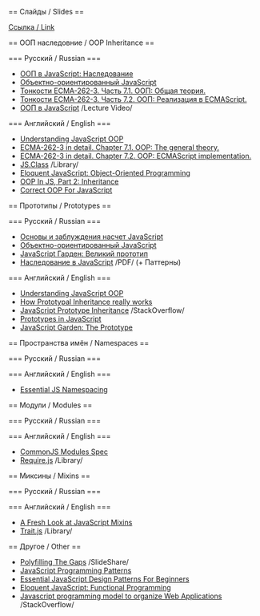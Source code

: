 == Слайды / Slides ==

[Ссылка / Link](https://github.com/shamansir/js-lecture-wsd)


== ООП наследовние / OOP Inheritance ==

=== Русский / Russian ===

* [ООП в JavaScript: Наследование](http://javascript.ru/tutorial/object/inheritance)
* [Объектно-ориентированный JavaScript](http://designformasters.info/posts/objectifying-javascript/)
* [Тонкости ECMA-262-3. Часть 7.1. ООП: Общая теория.](http://dmitrysoshnikov.com/ecmascript/ru-chapter-7-1-oop-general-theory/)
* [Тонкости ECMA-262-3. Часть 7.2. ООП: Реализация в ECMAScript.](http://dmitrysoshnikov.com/ecmascript/ru-chapter-7-2-oop-ecmascript-implementation/)
* [ООП в JavaScript](http://www.youtube.com/watch?v=6Na1sPunkX8) /Lecture Video/

=== Английский / English ===

* [Understanding JavaScript OOP](http://killdream.github.com/blog/2011/10/understanding-javascript-oop/)
* [ECMA-262-3 in detail. Chapter 7.1. OOP: The general theory.](http://dmitrysoshnikov.com/ecmascript/chapter-7-1-oop-general-theory/)
* [ECMA-262-3 in detail. Chapter 7.2. OOP: ECMAScript implementation.](http://dmitrysoshnikov.com/ecmascript/chapter-7-2-oop-ecmascript-implementation/)
* [JS.Class](http://jsclass.jcoglan.com/) /Library/
* [Eloquent JavaScript: Object-Oriented Programming](http://eloquentjavascript.net/chapter8.html)
* [OOP In JS, Part 2: Inheritance](http://phrogz.net/js/classes/OOPinJS2.html)
* [Correct OOP For JavaScript](http://www.coolpage.com/developer/javascript/Correct%20OOP%20for%20Javascript.html)


== Прототипы / Prototypes ==

=== Русский / Russian ===

* [Основы и заблуждения насчет JavaScript](http://habrahabr.ru/blogs/javascript/120193/)
* [Объектно-ориентированный JavaScript](http://designformasters.info/posts/objectifying-javascript/)
* [JavaScript Гарден: Великий прототип](http://shamansir.github.com/JavaScript-Garden/#object.prototype)
* [Наследование в JavaScript](http://hackday.ru/assets/files/JS_inheritance.pdf) /PDF/ (+ Паттерны)

=== Английский / English ===

* [Understanding JavaScript OOP](http://killdream.github.com/blog/2011/10/understanding-javascript-oop/)
* [How Prototypal Inheritance really works](http://blog.vjeux.com/2011/javascript/how-prototypal-inheritance-really-works.html)
* [JavaScript Prototype Inheritance](http://stackoverflow.com/questions/892595/javascript-prototype-inheritance) /StackOverflow/
* [Prototypes in JavaScript](http://www.spheredev.org/wiki/Prototypes_in_JavaScript)
* [JavaScript Garden: The Prototype](http://bonsaiden.github.com/JavaScript-Garden/#object.prototype)


== Пространства имён / Namespaces ==

=== Русский / Russian ===

=== Английский / English ===

* [Essential JS Namespacing](http://addyosmani.com/blog/essential-js-namespacing/)


== Модули / Modules ==

=== Русский / Russian ===

=== Английский / English ===

* [CommonJS Modules Spec](http://www.commonjs.org/specs/modules/1.0/)
* [Require.js](http://requirejs.org/) /Library/ 


== Миксины / Mixins ==

=== Русский / Russian ===

=== Английский / English ===

* [A Fresh Look at JavaScript Mixins](http://javascriptweblog.wordpress.com/2011/05/31/a-fresh-look-at-javascript-mixins/)
* [Trait.js](http://howtonode.org/traitsjs) /Library/


== Другое / Other ==

* [Polyfilling The Gaps](http://www.slideshare.net/LeaVerou/polyfilling-the-gaps) /SlideShare/
* [JavaScript Programming Patterns](http://www.klauskomenda.com/code/javascript-programming-patterns/)
* [Essential JavaScript Design Patterns For Beginners](http://addyosmani.com/resources/essentialjsdesignpatterns/book/)
* [Eloquent JavaScript: Functional Programming](http://eloquentjavascript.net/chapter6.html)
* [Javascript programming model to organize Web Applications](http://stackoverflow.com/questions/7504947/javascript-programming-model-to-organize-web-applications) /StackOverflow/
